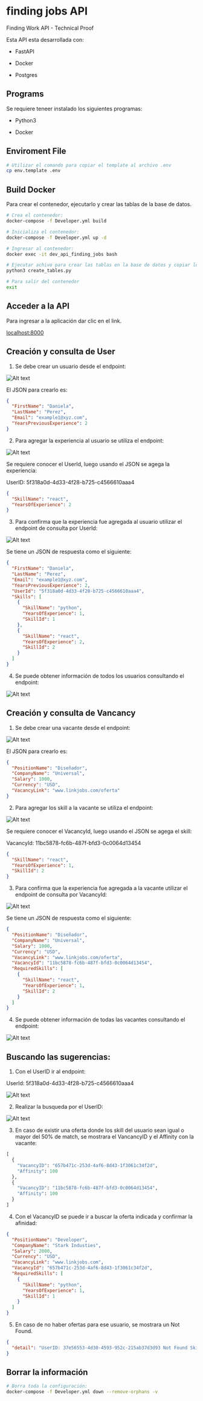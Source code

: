 # finding jobs API

Finding Work API - Technical Proof

Esta API esta desarrollada con:

- FastAPI

- Docker

- Postgres

## Programs

Se requiere teneer instalado los siguientes programas:

- Python3

- Docker

## Enviroment File

```bash
# Utilizar el comando para copiar el template al archivo .env
cp env.template .env
```

## Build Docker

Para crear el contenedor, ejecutarlo y crear las tablas de la base de datos.

```bash
# Crea el contenedor:
docker-compose -f Developer.yml build

# Inicializa el contenedor:
docker-compose -f Developer.yml up -d

# Ingresar al contenedor:
docker exec -it dev_api_finding_jobs bash

# Ejecutar achivo para crear las tablas en la base de datos y copiar los datos a la BD:
python3 create_tables.py

# Para salir del contenedor
exit
```

## Acceder a la API

Para ingresar a la aplicación dar clic en el link.

[localhost:8000](http://localhost:8000/)

## Creación y consulta de User

1. Se debe crear un usuario desde el endpoint:

![Alt text](./documentation/img/image_01.png "image 01")

El JSON para crearlo es:

```json
{
  "FirstName": "Daniela",
  "LastName": "Perez",
  "Email": "example1@xyz.com",
  "YearsPreviousExperience": 2
}
```

2. Para agregar la experiencia al usuario se utiliza el endpoint:

![Alt text](./documentation/img/image_02.png "image 02")

Se requiere conocer el UserId, luego usando el JSON se agega la experiencia:

UserID: 5f318a0d-4d33-4f28-b725-c4566610aaa4

```json
{
  "SkillName": "react",
  "YearsOfExperience": 2
}
```

3. Para confirma que la experiencia fue agregada al usuario utilizar el endpoint de consulta por UserId:

![Alt text](./documentation/img/image_03.png "image 03")

Se tiene un JSON de respuesta como el siguiente:

```json
{
  "FirstName": "Daniela",
  "LastName": "Perez",
  "Email": "example1@xyz.com",
  "YearsPreviousExperience": 2,
  "UserId": "5f318a0d-4d33-4f28-b725-c4566610aaa4",
  "Skills": [
    {
      "SkillName": "python",
      "YearsOfExperience": 1,
      "SkillId": 1
    },
    {
      "SkillName": "react",
      "YearsOfExperience": 2,
      "SkillId": 2
    }
  ]
}
```

4. Se puede obtener información de todos los usuarios consultando el endpoint:

![Alt text](./documentation/img/image_04.png "image 04")

## Creación y consulta de Vancancy

1. Se debe crear una vacante desde el endpoint:

![Alt text](./documentation/img/image_05.png "image 05")

El JSON para crearlo es:

```json
{
  "PositionName": "Diseñador",
  "CompanyName": "Universal",
  "Salary": 1000,
  "Currency": "USD",
  "VacancyLink": "www.linkjobs.com/oferta"
}
```

2. Para agregar los skill a la vacante se utiliza el endpoint:

![Alt text](./documentation/img/image_06.png "image 06")

Se requiere conocer el VacancyId, luego usando el JSON se agega el skill:

VacancyId: 11bc5878-fc6b-487f-bfd3-0c0064d13454

```json
{
  "SkillName": "react",
  "YearsOfExperience": 1,
  "SkillId": 2
}
```

3. Para confirma que la experiencia fue agregada a la vacante utilizar el endpoint de consulta por VacancyId:

![Alt text](./documentation/img/image_07.png "image 07")

Se tiene un JSON de respuesta como el siguiente:

```json
{
  "PositionName": "Diseñador",
  "CompanyName": "Universal",
  "Salary": 1000,
  "Currency": "USD",
  "VacancyLink": "www.linkjobs.com/oferta",
  "VacancyId": "11bc5878-fc6b-487f-bfd3-0c0064d13454",
  "RequiredSkills": [
    {
      "SkillName": "react",
      "YearsOfExperience": 1,
      "SkillId": 2
    }
  ]
}
```

4. Se puede obtener información de todas las vacantes consultando el endpoint:

![Alt text](./documentation/img/image_08.png "image 08")

## Buscando las sugerencias:

1. Con el UserID ir al endpoint:

UserId: 5f318a0d-4d33-4f28-b725-c4566610aaa4

![Alt text](./documentation/img/image_09.png "image 09")

2. Realizar la busqueda por el UserID:

![Alt text](./documentation/img/image_10.png "image 10")

3. En caso de existir una oferta donde los skill del usuario sean igual o mayor del 50% de match, se mostrara el VancancyID y el Affinity con la vacante:

```py
[
  {
    "VacancyID": "657b471c-253d-4af6-8d43-1f3061c34f2d",
    "Affinity": 100
  },
  {
    "VacancyID": "11bc5878-fc6b-487f-bfd3-0c0064d13454",
    "Affinity": 100
  }
]
```

4. Con el VacancyID se puede ir a buscar la oferta indicada y confirmar la afinidad:

```json
{
  "PositionName": "Developer",
  "CompanyName": "Stark Industies",
  "Salary": 2000,
  "Currency": "USD",
  "VacancyLink": "www.linkjobs.com",
  "VacancyId": "657b471c-253d-4af6-8d43-1f3061c34f2d",
  "RequiredSkills": [
    {
      "SkillName": "python",
      "YearsOfExperience": 1,
      "SkillId": 1
    }
  ]
}
```

5. En caso de no haber ofertas para ese usuario, se mostrara un Not Found.

```json
{
  "detail": "UserID: 37e56553-4d30-4593-952c-215ab37d3d93 Not Found Skills"
}
```

## Borrar la información

```bash
# Borra toda la configuración:
docker-compose -f Developer.yml down --remove-orphans -v
```

